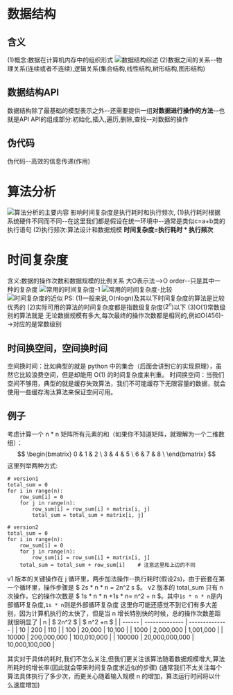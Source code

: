 # 数据结构
## 含义
 (1)概念:数据在计算机内存中的组织形式
 ![数据结构综述](https://blog-1-1256491104.cos.ap-chengdu.myqcloud.com/20190804110913.png)
 (2)数据之间的关系--物理关系(连续或者不连续),逻辑关系(集合结构,线性结构,树形结构,图形结构)
## 数据结构API
  数据结构除了最基础的模型表示之外--还需要提供一组**对数据进行操作的方法**--也就是API
  API的组成部分:初始化,插入,遍历,删除,查找--对数据的操作
## 伪代码
   伪代码--高效的信息传递(作用)
# 算法分析
![算法分析的主要内容](https://blog-1-1256491104.cos.ap-chengdu.myqcloud.com/20190804105447.png)
影响时间复杂度是执行耗时和执行频次,
    (1)执行耗时根据系统硬件不同而不同--在这里我们都是假设在统一环境中--通常是类似c=a+b类的执行语句
    (2)执行频次:算法设计和数据规模
  **时间复杂度=执行耗时 * 执行频次**
# 时间复杂度
含义:数据的操作次数和数据规模的比例关系
大O表示法-->O order--只是其中一种的复杂度
![常用的时间复杂度-1](https://blog-1-1256491104.cos.ap-chengdu.myqcloud.com/20190804103617.png)
![常用的时间复杂度-比较](https://blog-1-1256491104.cos.ap-chengdu.myqcloud.com/20190804121924.png)
![时间复杂度的近似](https://blog-1-1256491104.cos.ap-chengdu.myqcloud.com/20190804121655.png)
 PS:
 (1)一般来说,O(nlogn)及其以下时间复杂度的算法是比较优秀的
 (2)实际可用的算法的时间复杂度都是指数级复杂度($2^n$)以下
 (3)O(1)常数级别的算法就是 无论数据规模有多大,每次最终的操作次数都是相同的,例如O(456)-->对应的是常数级别

## 时间换空间，空间换时间
空间换时间：比如典型的就是 python 中的集合（后面会讲到它的实现原理），虽然它比较浪费空间，但是却能用 O(1) 的时间复杂度来判重。
时间换空间：当我们空间不够用，典型的就是缓存失效算法，我们不可能缓存下无限容量的数据，就会使用一些缓存淘汰算法来保证空间可用。
## 例子
考虑计算一个 n * n 矩阵所有元素的和（如果你不知道矩阵，就理解为一个二维数组）：
$$ \begin{bmatrix} 0 & 1 & 2 \ 3 & 4 & 5 \ 6 & 7 & 8 \ \end{bmatrix} $$
这里列举两种方式:
```
# version1
total_sum = 0
for i in range(n):
    row_sum[i] = 0
    for j in range(n):
        row_sum[i] = row_sum[i] + matrix[i, j]
        total_sum = total_sum + matrix[i, j]

# version2
total_sum = 0
for i in range(n):
    row_sum[i] = 0
    for j in range(n):
        row_sum[i] = row_sum[i] + matrix[i, j]
    total_sum = total_sum + row_sum[i]    # 注意这里和上边的不同
```
v1 版本的关键操作在 j 循环里，两步加法操作--执行耗时(假设2s)，由于嵌套在第一个循环里，操作步骤是 $ 2s * n * n = 2n^2 s $。
v2 版本的 total_sum 只有 n 次操作，它的操作次数是 $ 1s * n * n +1s * n= n^2 + n $。其中`1s * n * n`是内部循环复杂度,`1s * n`则是外部循环复杂度
这里你可能还感觉不到它们有多大差别，因为计算机执行的太快了，但是当 n 增长特别快的时候，总的操作次数差距就很明显了
| n      | $ 2n^2 $       | $ n^2 +n $     |
| ------ | -------------- | -------------- |
| 10     | 200            | 110            |
| 100    | 20,000         | 10,100         |
| 1000   | 2,000,000      | 1,001,000      |
| 10000  | 200,000,000    | 100,010,000    |
| 100000 | 20,000,000,000 | 10,000,100,000 |

   其实对于具体的耗时,我们不怎么关注,但我们更关注该算法随着数据规模增大,算法所耗时的增长率(因此就会带来时间复杂度求近似的步骤)
   (通常我们不太关注每个算法具体执行了多少次，而更关心随着输入规模 n 的增加，算法运行时间将以什么速度增加)

 
